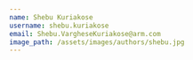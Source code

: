 ```yaml
---
name: Shebu Kuriakose
username: shebu.kuriakose
email: Shebu.VargheseKuriakose@arm.com
image_path: /assets/images/authors/shebu.jpg
---
```

